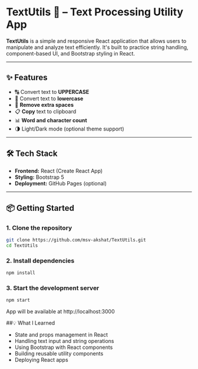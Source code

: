# TextUtils 📝 – Text Processing Utility App

**TextUtils** is a simple and responsive React application that allows users to manipulate and analyze text efficiently. It's built to practice string handling, component-based UI, and Bootstrap styling in React.

---

## ✨ Features

- 🔠 Convert text to **UPPERCASE**
- 🔡 Convert text to **lowercase**
- 🧹 **Remove extra spaces**
- 📋 **Copy** text to clipboard
- 📊 **Word and character count**
- 🌗 Light/Dark mode (optional theme support)

---

## 🛠️ Tech Stack

- **Frontend:** React (Create React App)
- **Styling:** Bootstrap 5
- **Deployment:** GitHub Pages (optional)

---

## 📦 Getting Started

### 1. Clone the repository
```bash
git clone https://github.com/msv-akshat/TextUtils.git
cd TextUtils
```

### 2. Install dependencies
```bash
npm install
```

### 3. Start the development server
```bash
npm start
```

App will be available at http://localhost:3000

##💡 What I Learned
- State and props management in React
- Handling text input and string operations
- Using Bootstrap with React components
- Building reusable utility components
- Deploying React apps
